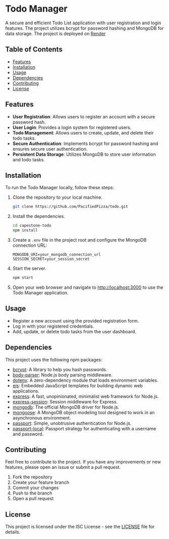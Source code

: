 # Todo Manager

A secure and efficient Todo List application with user registration and login features. The project utilizes bcrypt for password hashing and MongoDB for data storage.
The project is deployed on [Render](https://to-do-q8pb.onrender.com)


## Table of Contents
- [Features](#features)
- [Installation](#installation)
- [Usage](#usage)
- [Dependencies](#dependencies)
- [Contributing](#contributing)
- [License](#license)

## Features

- **User Registration**: Allows users to register an account with a secure password hash.
- **User Login**: Provides a login system for registered users.
- **Todo Management**: Allows users to create, update, and delete their todo tasks.
- **Secure Authentication**: Implements bcrypt for password hashing and ensures secure user authentication.
- **Persistent Data Storage**: Utilizes MongoDB to store user information and todo tasks.

## Installation

To run the Todo Manager locally, follow these steps:

1. Clone the repository to your local machine.
    ```bash
    git clone https://github.com/PacifiedPizza/todo.git
    ```

2. Install the dependencies.
    ```bash
    cd capestone-todo
    npm install
    ```

3. Create a `.env` file in the project root and configure the MongoDB connection URL:
    ```env
    MONGODB_URI=your_mongodb_connection_url
    SESSION_SECRET=your_session_secret
    ```

4. Start the server.
    ```bash
    npm start
    ```

5. Open your web browser and navigate to [http://localhost:3000](http://localhost:3000) to use the Todo Manager application.

## Usage

- Register a new account using the provided registration form.
- Log in with your registered credentials.
- Add, update, or delete todo tasks from the user dashboard.

## Dependencies

This project uses the following npm packages:

- [bcrypt](https://www.npmjs.com/package/bcrypt): A library to help you hash passwords.
- [body-parser](https://www.npmjs.com/package/body-parser): Node.js body parsing middleware.
- [dotenv](https://www.npmjs.com/package/dotenv): A zero-dependency module that loads environment variables.
- [ejs](https://www.npmjs.com/package/ejs): Embedded JavaScript templates for building dynamic web applications.
- [express](https://www.npmjs.com/package/express): A fast, unopinionated, minimalist web framework for Node.js.
- [express-session](https://www.npmjs.com/package/express-session): Session middleware for Express.
- [mongodb](https://www.npmjs.com/package/mongodb): The official MongoDB driver for Node.js.
- [mongoose](https://www.npmjs.com/package/mongoose): A MongoDB object modeling tool designed to work in an asynchronous environment.
- [passport](https://www.npmjs.com/package/passport): Simple, unobtrusive authentication for Node.js.
- [passport-local](https://www.npmjs.com/package/passport-local): Passport strategy for authenticating with a username and password.

## Contributing

Feel free to contribute to the project. If you have any improvements or new features, please open an issue or submit a pull request.

1. Fork the repository
2. Create your feature branch 
3. Commit your changes 
4. Push to the branch 
5. Open a pull request

## License

This project is licensed under the ISC License - see the [LICENSE](LICENSE) file for details.
